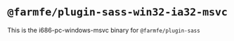 # `@farmfe/plugin-sass-win32-ia32-msvc`

This is the i686-pc-windows-msvc binary for `@farmfe/plugin-sass`
